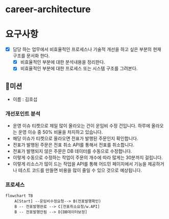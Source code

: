 # career-architecture

# 요구사항

-   [x] 담당 하는 업무에서 비효율적인 프로세스나 기술적 개선을 하고 싶은 부분의 현재 구조를 문서화 한다.
    -   [x] 비효율적인 부분에 대한 분석내용을 정리한다.
    -   [x] 비효율적인 부분에 대한 프로세스 또는 시스템 구조를 그려본다.

## 🚀미션

-   이름 : 김호섭

### 개선포인트 분석

-   운영 이슈 티켓으로 제일 많이 올라오는 건이 운임비 수정 건입니다. 하루에 올라오는 운영 이슈 중 50% 비율을 차지하고 있습니다.
-   해당 이슈가 티켓으로 올라오면 전표가 발행된 주문인지 확인합니다.
-   전표가 발행된 주문은 전표 취소 API를 통해서 전표를 취소합니다.
-   전표가 발행되지 않은 주문은 DB 데이터를 수동으로 수정합니다.
-   이렇게 수동으로 수정하는 작업이 주문의 개수에 따라 많게는 30분까지 걸립니다.
-   이렇게 리소스가 많이 드는 작업을 API를 통해 어드민 페이지에서 기능을 제공하거나 테스트 코드를 만들면 비용을 많이 줄일 수 있으 것으로 예상됩니다.

### 프로세스

```mermaid
flowchart TB
    A[Start] --운임비수정요청--> B(전표발행확인)
    B -- 전표발행완료 --> C[전표취소요청/w.API]
    B -- 전표발행안됨 --> D[DB데이터보정]
```
